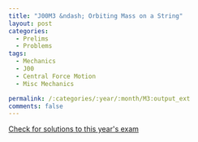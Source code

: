 ```yaml
---
title: "J00M3 &ndash; Orbiting Mass on a String"
layout: post
categories:
  - Prelims
  - Problems
tags:
  - Mechanics
  - J00
  - Central Force Motion
  - Misc Mechanics

permalink: /:categories/:year/:month/M3:output_ext
comments: false
---
```

<object data="2000J3M.pdf" type="application/pdf" width="100%" height="500"></object>
<div class="message"><a href='https://princetonprelim.com/prelim/4/'>Check for solutions to this year's exam</a></div>